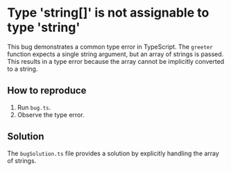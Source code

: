 # Type 'string[]' is not assignable to type 'string'
This bug demonstrates a common type error in TypeScript.  The `greeter` function expects a single string argument, but an array of strings is passed.  This results in a type error because the array cannot be implicitly converted to a string.

## How to reproduce
1. Run `bug.ts`.
2. Observe the type error.

## Solution
The `bugSolution.ts` file provides a solution by explicitly handling the array of strings.